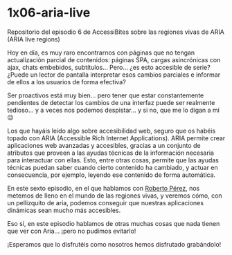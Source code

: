 # 1x06-aria-live
Repositorio del episodio 6 de AccessiBites sobre las regiones vivas de ARIA (ARIA live regions)

Hoy en día, es muy raro encontrarnos con páginas que no tengan actualización parcial de contenidos: páginas SPA, cargas asincrónicas con ajax, chats embebidos, subtítulos... Pero... ¿es esto accesible de serie? ¿Puede un lector de pantalla interpretar esos cambios parciales e informar de ellos a los usuarios de forma efectiva?

Ser proactivos está muy bien... pero tener que estar constantemente pendientes de detectar los cambios de una interfaz puede ser realmente tedioso... y a veces nos podemos despistar... y si no, que me lo digan a mí 😉

Los que hayáis leído algo sobre accesibilidad web, seguro que os habéis topado con ARIA (Accessible Rich Internet Applications). ARIA permite crear aplicaciones web avanzadas y accesibles, gracias a un conjunto de atributos que proveen a las ayudas técnicas de la información necesaria para interactuar con ellas. Esto, entre otras cosas, permite que las ayudas técnicas puedan saber cuando cierto contenido ha cambiado, y actuar en consecuencia, por ejemplo, leyendo ese contenido de forma automática.

En este sexto episodio, en el que hablamos con [Roberto Pérez](https://www.linkedin.com/in/roberto-perez-5ab555b8/), nos metemos de lleno en el mundo de las regiones vivas, y veremos cómo, con un pellizquito de aria, podemos conseguir que nuestras aplicaciones dinámicas sean mucho más accesibles.

Eso sí, en este episodio hablamos de otras muchas cosas que nada tienen que ver con Aria... ¡pero no pudimos evitarlo!

¡Esperamos que lo disfrutéis como nosotros hemos disfrutado grabándolo!